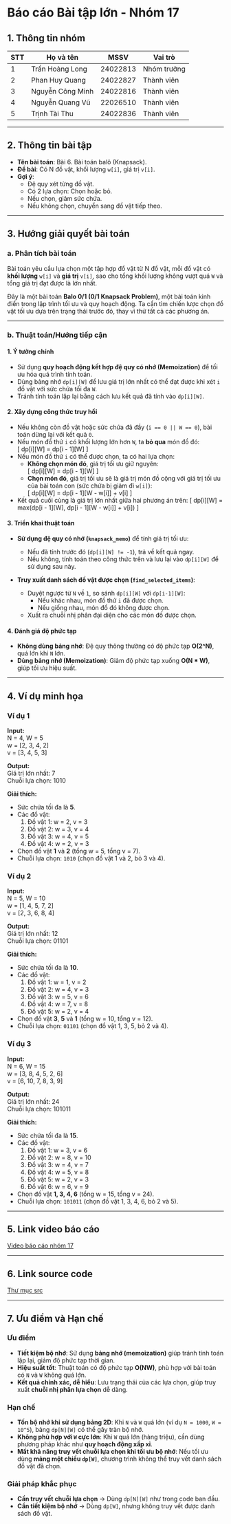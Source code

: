 # Báo cáo Bài tập lớn - Nhóm 17

## 1. Thông tin nhóm
| STT | Họ và tên | MSSV | Vai trò |
|---|---|---|---|
| 1 | Trần Hoàng Long | 24022813 | Nhóm trưởng |
| 2 | Phan Huy Quang | 24022827 | Thành viên |
| 3 | Nguyễn Công Minh | 24022816 | Thành viên |
| 4 | Nguyễn Quang Vũ | 22026510 | Thành viên |
| 5 | Trịnh Tài Thu | 24022836 | Thành viên |

---

## 2. Thông tin bài tập
- **Tên bài toán**: Bài 6. Bài toán balô (Knapsack).
- **Đề bài**: Có N đồ vật, khối lượng `w[i]`, giá trị `v[i]`.
- **Gợi ý**:
  - Đệ quy xét từng đồ vật.
  - Có 2 lựa chọn: Chọn hoặc bỏ.
  - Nếu chọn, giảm sức chứa.
  - Nếu không chọn, chuyển sang đồ vật tiếp theo.




---

## 3. Hướng giải quyết bài toán

### a. Phân tích bài toán
Bài toán yêu cầu lựa chọn một tập hợp đồ vật từ N đồ vật, mỗi đồ vật có **khối lượng** `w[i]` và **giá trị** `v[i]`, sao cho tổng khối lượng không vượt quá `W` và tổng giá trị đạt được là lớn nhất.  

Đây là một bài toán **Balo 0/1 (0/1 Knapsack Problem)**, một bài toán kinh điển trong lập trình tối ưu và quy hoạch động. Ta cần tìm chiến lược chọn đồ vật tối ưu dựa trên trạng thái trước đó, thay vì thử tất cả các phương án.

---

### b. Thuật toán/Hướng tiếp cận

#### 1. **Ý tưởng chính**
- Sử dụng **quy hoạch động kết hợp đệ quy có nhớ (Memoization)** để tối ưu hóa quá trình tính toán.
- Dùng bảng nhớ `dp[i][W]` để lưu giá trị lớn nhất có thể đạt được khi xét `i` đồ vật với sức chứa tối đa `W`.
- Tránh tính toán lặp lại bằng cách lưu kết quả đã tính vào `dp[i][W]`.

#### 2. **Xây dựng công thức truy hồi**
- Nếu không còn đồ vật hoặc sức chứa đã đầy (`i == 0 || W == 0`), bài toán dừng lại với kết quả `0`.
- Nếu món đồ thứ `i` có khối lượng lớn hơn `W`, ta **bỏ qua** món đồ đó:  
  \[
  dp[i][W] = dp[i - 1][W]
  \]
- Nếu món đồ thứ `i` có thể được chọn, ta có hai lựa chọn:
  - **Không chọn món đó**, giá trị tối ưu giữ nguyên:  
    \[
    dp[i][W] = dp[i - 1][W]
    \]
  - **Chọn món đó**, giá trị tối ưu sẽ là giá trị món đồ cộng với giá trị tối ưu của bài toán con (sức chứa bị giảm đi `w[i]`):  
    \[
    dp[i][W] = dp[i - 1][W - w[i]] + v[i]
    \]
- Kết quả cuối cùng là giá trị lớn nhất giữa hai phương án trên:
  \[
  dp[i][W] = max(dp[i - 1][W], dp[i - 1][W - w[i]] + v[i])
  \]

#### 3. **Triển khai thuật toán**
- **Sử dụng đệ quy có nhớ (`knapsack_memo`)** để tính giá trị tối ưu:
  - Nếu đã tính trước đó (`dp[i][W] != -1`), trả về kết quả ngay.
  - Nếu không, tính toán theo công thức trên và lưu lại vào `dp[i][W]` để sử dụng sau này.
  
- **Truy xuất danh sách đồ vật được chọn (`find_selected_items`)**:
  - Duyệt ngược từ `N` về `1`, so sánh `dp[i][W]` với `dp[i-1][W]`:
    - Nếu khác nhau, món đồ thứ `i` đã được chọn.
    - Nếu giống nhau, món đồ đó không được chọn.
  - Xuất ra chuỗi nhị phân đại diện cho các món đồ được chọn.

#### 4. **Đánh giá độ phức tạp**
- **Không dùng bảng nhớ**: Đệ quy thông thường có độ phức tạp **O(2^N)**, quá lớn khi `N` lớn.
- **Dùng bảng nhớ (Memoization)**: Giảm độ phức tạp xuống **O(N * W)**, giúp tối ưu hiệu suất.

---

## 4. Ví dụ minh họa

### Ví dụ 1  
**Input:**  
N = 4, W = 5  
w = [2, 3, 4, 2]  
v = [3, 4, 5, 3]  

**Output:**  
Giá trị lớn nhất: 7  
Chuỗi lựa chọn: 1010  

**Giải thích:**  
- Sức chứa tối đa là **5**.  
- Các đồ vật:  
  1. Đồ vật 1: w = 2, v = 3  
  2. Đồ vật 2: w = 3, v = 4  
  3. Đồ vật 3: w = 4, v = 5  
  4. Đồ vật 4: w = 2, v = 3  
- Chọn đồ vật **1** và **2** (tổng w = 5, tổng v = 7).  
- Chuỗi lựa chọn: `1010` (chọn đồ vật 1 và 2, bỏ 3 và 4).  



### Ví dụ 2  
**Input:**  
N = 5, W = 10  
w = [1, 4, 5, 7, 2]  
v = [2, 3, 6, 8, 4]  

**Output:**  
Giá trị lớn nhất: 12  
Chuỗi lựa chọn: 01101  

**Giải thích:**  
- Sức chứa tối đa là **10**.  
- Các đồ vật:  
  1. Đồ vật 1: w = 1, v = 2  
  2. Đồ vật 2: w = 4, v = 3  
  3. Đồ vật 3: w = 5, v = 6  
  4. Đồ vật 4: w = 7, v = 8  
  5. Đồ vật 5: w = 2, v = 4  
- Chọn đồ vật **3**, **5** và **1** (tổng w = 10, tổng v = 12).  
- Chuỗi lựa chọn: `01101` (chọn đồ vật 1, 3, 5, bỏ 2 và 4).  



### Ví dụ 3  
**Input:**  
N = 6, W = 15  
w = [3, 8, 4, 5, 2, 6]  
v = [6, 10, 7, 8, 3, 9]  

**Output:**  
Giá trị lớn nhất: 24  
Chuỗi lựa chọn: 101011  

**Giải thích:**  
- Sức chứa tối đa là **15**.  
- Các đồ vật:  
  1. Đồ vật 1: w = 3, v = 6  
  2. Đồ vật 2: w = 8, v = 10  
  3. Đồ vật 3: w = 4, v = 7  
  4. Đồ vật 4: w = 5, v = 8  
  5. Đồ vật 5: w = 2, v = 3  
  6. Đồ vật 6: w = 6, v = 9  
- Chọn đồ vật **1, 3, 4, 6** (tổng w = 15, tổng v = 24).  
- Chuỗi lựa chọn: `101011` (chọn đồ vật 1, 3, 4, 6, bỏ 2 và 5).  


---

## 5. Link video báo cáo
[Video báo cáo nhóm 17](https://drive.google.com/file/d/1pzIBjwQyO0dB1aaasqYZ9bobH50v7Ud_/view?usp=sharing)


---

## 6. Link source code
[Thư mục src](./src)

---
## 7. Ưu điểm và Hạn chế

### Ưu điểm
- **Tiết kiệm bộ nhớ**: Sử dụng **bảng nhớ (memoization)** giúp tránh tính toán lặp lại, giảm độ phức tạp thời gian.
- **Hiệu suất tốt**: Thuật toán có độ phức tạp **O(NW)**, phù hợp với bài toán có `N` và `W` không quá lớn.
- **Kết quả chính xác, dễ hiểu**: Lưu trạng thái của các lựa chọn, giúp truy xuất **chuỗi nhị phân lựa chọn** dễ dàng.

### Hạn chế
- **Tốn bộ nhớ khi sử dụng bảng 2D**: Khi `N` và `W` quá lớn (ví dụ `N = 1000`, `W = 10^5`), bảng `dp[N][W]` có thể gây tràn bộ nhớ.
- **Không phù hợp với `W` cực lớn**: Khi `W` quá lớn (hàng triệu), cần dùng phương pháp khác như **quy hoạch động xấp xỉ**.
- **Mất khả năng truy vết chuỗi lựa chọn khi tối ưu bộ nhớ**: Nếu tối ưu dùng **mảng một chiều `dp[W]`**, chương trình không thể truy vết danh sách đồ vật đã chọn.

### Giải pháp khắc phục
- **Cần truy vết chuỗi lựa chọn** → Dùng `dp[N][W]` như trong code ban đầu.
- **Cần tiết kiệm bộ nhớ** → Dùng `dp[W]`, nhưng không truy vết được danh sách đồ vật.
